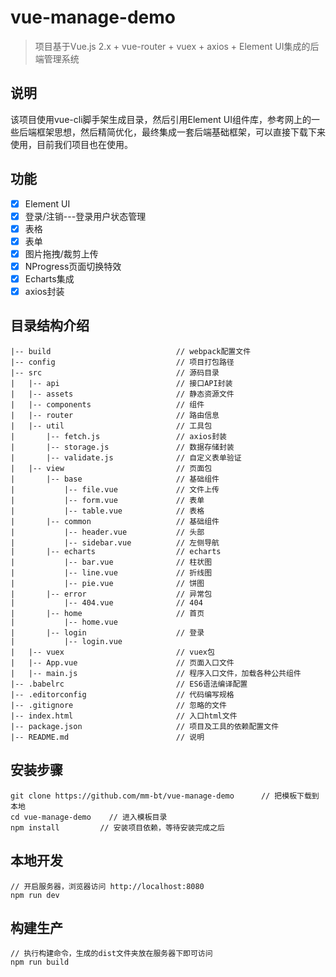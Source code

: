 # vue-manage-demo

> 项目基于Vue.js 2.x + vue-router + vuex + axios + Element UI集成的后端管理系统

## 说明
该项目使用vue-cli脚手架生成目录，然后引用Element UI组件库，参考网上的一些后端框架思想，然后精简优化，最终集成一套后端基础框架，可以直接下载下来使用，目前我们项目也在使用。

## 功能 ##
- [x] Element UI
- [x] 登录/注销---登录用户状态管理
- [x] 表格
- [x] 表单
- [x] 图片拖拽/裁剪上传
- [x] NProgress页面切换特效
- [x] Echarts集成
- [x] axios封装

## 目录结构介绍 ##

	|-- build                            // webpack配置文件
	|-- config                           // 项目打包路径
	|-- src                              // 源码目录
	|	|-- api                          // 接口API封装
	|	|-- assets                       // 静态资源文件
	|	|-- components                   // 组件
	|	|-- router                       // 路由信息
	|	|-- util                         // 工具包
	|  	    |-- fetch.js                 // axios封装
	|       |-- storage.js           	 // 数据存储封装
	|       |-- validate.js              // 自定义表单验证
	|   |-- view                         // 页面包
	|       |-- base                     // 基础组件
	|           |-- file.vue             // 文件上传
	|           |-- form.vue           	 // 表单
	|           |-- table.vue            // 表格
	|       |-- common                   // 基础组件
	|           |-- header.vue           // 头部
	|           |-- sidebar.vue          // 左侧导航
	|		|-- echarts                  // echarts
	|           |-- bar.vue              // 柱状图
	|           |-- line.vue             // 折线图
	|           |-- pie.vue              // 饼图
	|		|-- error                    // 异常包
	|           |-- 404.vue              // 404
	|		|-- home                     // 首页
	|           |-- home.vue             
	|		|-- login                    // 登录
	|           |-- login.vue            
	|   |-- vuex                         // vuex包
	|   |-- App.vue                      // 页面入口文件
	|   |-- main.js                      // 程序入口文件，加载各种公共组件
	|-- .babelrc                         // ES6语法编译配置
	|-- .editorconfig                    // 代码编写规格
	|-- .gitignore                       // 忽略的文件
	|-- index.html                       // 入口html文件
	|-- package.json                     // 项目及工具的依赖配置文件
	|-- README.md                        // 说明

## 安装步骤 ##

	git clone https://github.com/mm-bt/vue-manage-demo      // 把模板下载到本地
	cd vue-manage-demo    // 进入模板目录
	npm install         // 安装项目依赖，等待安装完成之后

## 本地开发 ##

	// 开启服务器，浏览器访问 http://localhost:8080
	npm run dev

## 构建生产 ##

	// 执行构建命令，生成的dist文件夹放在服务器下即可访问
	npm run build